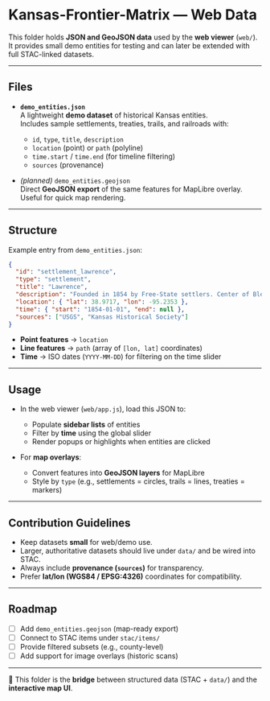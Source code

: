 # Kansas-Frontier-Matrix — Web Data

This folder holds **JSON and GeoJSON data** used by the **web viewer** (`web/`).  
It provides small demo entities for testing and can later be extended with full STAC-linked datasets.

---

## Files

- **`demo_entities.json`**  
  A lightweight **demo dataset** of historical Kansas entities.  
  Includes sample settlements, treaties, trails, and railroads with:
  - `id`, `type`, `title`, `description`
  - `location` (point) or `path` (polyline)
  - `time.start` / `time.end` (for timeline filtering)
  - `sources` (provenance)

- *(planned)* `demo_entities.geojson`  
  Direct **GeoJSON export** of the same features for MapLibre overlay.  
  Useful for quick map rendering.

---

## Structure

Example entry from `demo_entities.json`:

```json
{
  "id": "settlement_lawrence",
  "type": "settlement",
  "title": "Lawrence",
  "description": "Founded in 1854 by Free-State settlers. Center of Bleeding Kansas conflict.",
  "location": { "lat": 38.9717, "lon": -95.2353 },
  "time": { "start": "1854-01-01", "end": null },
  "sources": ["USGS", "Kansas Historical Society"]
}
````

* **Point features** → `location`
* **Line features** → `path` (array of `[lon, lat]` coordinates)
* **Time** → ISO dates (`YYYY-MM-DD`) for filtering on the time slider

---

## Usage

* In the web viewer (`web/app.js`), load this JSON to:

  * Populate **sidebar lists** of entities
  * Filter by **time** using the global slider
  * Render popups or highlights when entities are clicked

* For **map overlays**:

  * Convert features into **GeoJSON layers** for MapLibre
  * Style by `type` (e.g., settlements = circles, trails = lines, treaties = markers)

---

## Contribution Guidelines

* Keep datasets **small** for web/demo use.
* Larger, authoritative datasets should live under `data/` and be wired into STAC.
* Always include **provenance (`sources`)** for transparency.
* Prefer **lat/lon (WGS84 / EPSG:4326)** coordinates for compatibility.

---

## Roadmap

* [ ] Add `demo_entities.geojson` (map-ready export)
* [ ] Connect to STAC items under `stac/items/`
* [ ] Provide filtered subsets (e.g., county-level)
* [ ] Add support for image overlays (historic scans)

---

🚀 This folder is the **bridge** between structured data (STAC + `data/`) and the **interactive map UI**.

```
